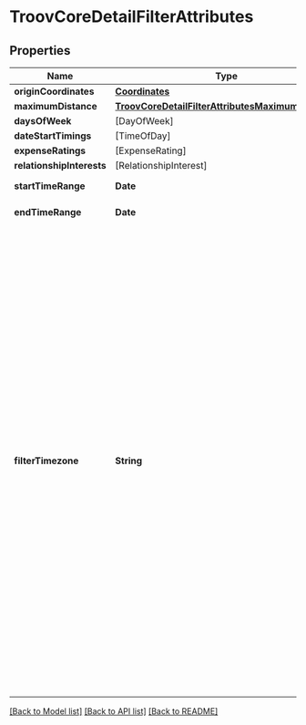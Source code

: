 # TroovCoreDetailFilterAttributes

## Properties
Name | Type | Description | Notes
------------ | ------------- | ------------- | -------------
**originCoordinates** | [**Coordinates**](Coordinates.md) |  | [optional] 
**maximumDistance** | [**TroovCoreDetailFilterAttributesMaximumDistance**](TroovCoreDetailFilterAttributesMaximumDistance.md) |  | [optional] 
**daysOfWeek** | [DayOfWeek] |  | [optional] 
**dateStartTimings** | [TimeOfDay] |  | [optional] 
**expenseRatings** | [ExpenseRating] |  | [optional] 
**relationshipInterests** | [RelationshipInterest] |  | [optional] 
**startTimeRange** | **Date** | start of range filter for date start times | [optional] 
**endTimeRange** | **Date** | end of range filter for date start times | [optional] 
**filterTimezone** | **String** | * GMT: Greenwich Mean Time (displays the same time as UTC) * EDT: America/New_York - Eastern Daylight Time - summer/spring * EST: America/New_York - Eastern Standard Time - winter/autumn * CDT: America/Chicago - Central Daylight Time - summer/spring * CST: America/Chicago - Central Standard Time - winter/autumn * MDT: America/Denver - Mountain Daylight Time - summer/spring * MST: America/Denver - Mountain Standard Time - winter/autumn * PDT: America/Los_Angeles - Pacific Daylight Time - summer/spring * PST: America/Los_Angeles - Pacific Standard Time - winter/autumn  | [optional] [default to .est]

[[Back to Model list]](../README.md#documentation-for-models) [[Back to API list]](../README.md#documentation-for-api-endpoints) [[Back to README]](../README.md)


